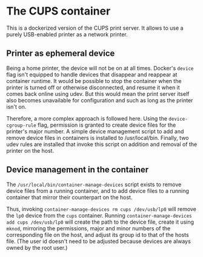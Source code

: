 # The CUPS container

This is a dockerized version of the CUPS print server. It allows to use a purely USB-enabled printer as a network printer.

## Printer as ephemeral device

Being a home printer, the device will not be on at all times. Docker's `device` flag isn't equipped to handle devices that disappear and reappear at container runtime. It would be possible to stop the container when the printer is turned off or otherwise disconnected, and resume it when it comes back online using udev. But this would mean the print server itself also becomes unavailable for configuration and such as long as the printer isn't on.

Therefore, a more complex approach is followed here. Using the `device-cgroup-rule` flag, permission is granted to create device files for the printer's major number. A simple device management script to add and remove device files in containers is installed to /usr/local/bin. Finally, two udev rules are installed that invoke this script on addition and removal of the printer on the host.

## Device management in the container

The `/usr/local/bin/container-manage-devices` script exists to remove device files from a running container, and to add device files to a running container that mirror their counterpart on the host. 

Thus, invoking `container-manage-devices rm cups /dev/usb/lp0` will remove the `lp0` device from the `cups` container. Running `container-manage-devices add cups /dev/usb/lp0` will create the path to the device file, create it using `mknod`, mirroring the permissions, major and minor numbers of the corresponding file on the host, and adjust its group id to that of the hosts file. (The user id doesn't need to be adjusted because devices are always owned by the root user.)